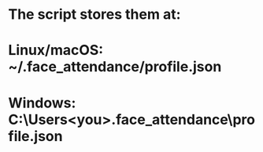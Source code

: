 # The script stores them at:

# Linux/macOS: ~/.face_attendance/profile.json

# Windows: C:\Users\<you>\.face_attendance\profile.json
